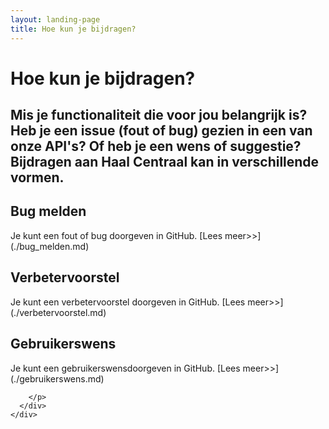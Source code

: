 ```yaml
---
layout: landing-page
title: Hoe kun je bijdragen?
---
```


# Hoe kun je bijdragen?

## Mis je functionaliteit die voor jou belangrijk is? Heb je een issue (fout of bug) gezien in een van onze API's? Of heb je een wens of suggestie? Bijdragen aan Haal Centraal kan in verschillende vormen.

<div class="row">
  <div class="col">
    <div class="card no-border">
      <div class="card-body">
        <h2 class="card-title">Bug melden</h2>
        <p class="card-text">
        Je kunt een fout of bug doorgeven in GitHub. [Lees meer>>](./bug_melden.md)
        </p>
      </div>
    </div>
  </div>
  <div class="col">
    <div class="card no-border">
      <div class="card-body">
        <h2 class="card-title">Verbetervoorstel</h2>
        <p class="card-text">
        Je kunt een verbetervoorstel doorgeven in GitHub. [Lees meer>>](./verbetervoorstel.md)
        </p>
      </div>
    </div>
  </div>
  <div class="col">
    <div class="card no-border">
      <div class="card-body">
        <h2 class="card-title">Gebruikerswens</h2>
        <p class="card-text">Je kunt een gebruikerswensdoorgeven in GitHub. [Lees meer>>](./gebruikerswens.md)

        </p>
      </div>
    </div>
  </div>
</div>
<br>
